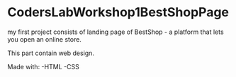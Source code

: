 # CodersLabWorkshop1BestShopPage
my first project consists of landing page of BestShop - a platform that lets you open an online store.

This part contain web design.

Made with:
-HTML
-CSS


